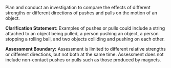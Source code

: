 Plan and conduct an investigation to compare the effects of different strengths or different directions of pushes and pulls on the motion of an object. 

**Clarification Statement:** Examples of pushes or pulls could include a string attached to an object being pulled, a person pushing an object, a person stopping a rolling ball, and two objects colliding and pushing on each other.

**Assessment Boundary:** Assessment is limited to different relative strengths or different directions, but not both at the same time. Assessment does not include non-contact pushes or pulls such as those produced by magnets.